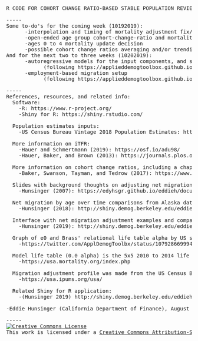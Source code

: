 <pre>
R CODE FOR COHORT CHANGE RATIO-BASED STABLE POPULATION REVIEW SHINY APP - PRELIMINARY WORK, STILL FIGURING/LEARNING AND CHECKING

-----
Some to-do's for the coming week (10192019): 
      -interpolation and timing of mortality adjustment fix/improve
      -open-ended age group cohort-change-ratio and mortality adjustment fix/improve
      -ages 0 to 4 mortality update decision
      -possible cohort change ratios averaging and/or trending (on longer time series of single-year data)
And for the next two to three weeks (10202019):      
      -autoregressive models for the input components, and stochastic option
            (following https://applieddemogtoolbox.github.io/Toolbox/#StochasticForecast)
      -employment-based migration setup
            (following https://applieddemogtoolbox.github.io/Toolbox/#EmplPopHousProj)

-----
References, resources, and related info: 
  Software: 
    -R: https://www.r-project.org/
    -Shiny for R: https://shiny.rstudio.com/

  Population estimates inputs: 
    -US Census Bureau Vintage 2018 Population Estimates: https://www.census.gov/programs-surveys/popest.html

  More information on iTFR: 
    -Hauer and Schmertmann (2019): https://osf.io/adu98/
    -Hauer, Baker, and Brown (2013): https://journals.plos.org/plosone/article?id=10.1371/journal.pone.0067226

  More information on cohort change ratios, including a chapter on stable population: 
    -Baker, Swanson, Tayman, and Tedrow (2017): https://www.worldcat.org/title/cohort-change-ratios-and-their-applications/oclc/988385033
    
  Slides with background thoughts on adjusting net migration: 
    -Hunsinger (2007): https://edyhsgr.github.io/eddieh/documents/ProjPresentation.pdf
   
  Net migration by age over time comparisons from Alaska data: 
    -Hunsinger (2018): http://shiny.demog.berkeley.edu/eddieh/AKPFDMigrationReview/
    
  Interface with net migration adjustment examples and comparisons: 
    -Hunsinger (2019): http://shiny.demog.berkeley.edu/eddieh/NMAdjustCompare/ 
    
  Graph of e0 and Brass' relational life table alpha by US state: 
    -https://twitter.com/ApplDemogToolbx/status/1079286699941752832 
    
  Model life table (0.0 alpha) is the 5x5 2010 to 2014 life table for California from the United States Mortality Database:
    -https://usa.mortality.org/index.php
    
  Migration adjustment profile was made from the US Census Bureau's 2013 to 2017 American Community Survey Public Use Microdata Sample, accessed via IPUMS USA, University of Minnesota: 
    -https://usa.ipums.org/usa/
  
  Related Shiny for R application: 
    -(Hunsinger 2019) http://shiny.demog.berkeley.edu/eddieh/CCRStable/
  
-Eddie Hunsinger (California Department of Finance), August 2019 (updated October 2019)

-----
<a rel="license" href="http://creativecommons.org/licenses/by-nc-sa/3.0/"><img alt="Creative Commons License" style="border-width:0" src="https://i.creativecommons.org/l/by-sa/3.0/88x31.png" /></a><br />This work is licensed under a <a rel="license" href="https://creativecommons.org/licenses/by-sa/3.0/igo/">Creative Commons Attribution-ShareAlike 3.0 International License</a>.
</pre>
